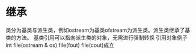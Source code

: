 # 继承

类分为基类与派生类，例如ostream为基类ofstream为派生类。派生类继承了基类的方法。
基类引用可以指向派生类的对象，无需进行强制转换
引用对象例子
int file(ostream & os)
file(fout)  file(cout)成立
